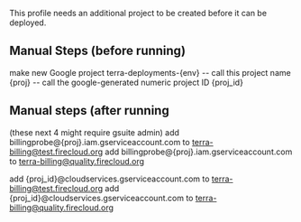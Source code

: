 This profile needs an additional project to be created before it can be deployed.

## Manual Steps (before running)

make new Google project terra-deployments-{env}
-- call this project name {proj}
-- call the google-generated numeric project ID {proj_id}

## Manual steps (after running

(these next 4 might require gsuite admin)
add billingprobe@{proj}.iam.gserviceaccount.com to terra-billing@test.firecloud.org
add billingprobe@{proj}.iam.gserviceaccount.com to terra-billing@quality.firecloud.org

add {proj_id}@cloudservices.gserviceaccount.com to terra-billing@test.firecloud.org
add {proj_id}@cloudservices.gserviceaccount.com to terra-billing@quality.firecloud.org
